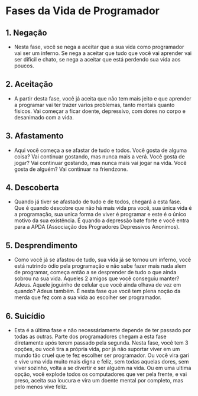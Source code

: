 # Fases da Vida de Programador

## 1. Negação ##
 - Nesta fase, você se nega a aceitar que a sua vida como programador vai ser um inferno. Se nega a aceitar que tudo que você vai aprender vai ser dificil e chato, se nega a aceitar que está perdendo sua vida aos poucos.
 
## 2. Aceitação ##
 - A partir desta fase, você já aceita que não tem mais jeito e que aprender a programar vai ter trazer varios problemas, tanto mentais quanto fisicos. Vai começar a ficar doente, depressivo, com dores no corpo e desanimado com a vida.

## 3. Afastamento ##
 - Aqui você começa a se afastar de tudo e todos. Você gosta de alguma coisa? Vai continuar gostando, mas nunca mais a verá. Você gosta de jogar? Vai continuar gostando, mas nunca mais vai jogar na vida. Você gosta de alguém? Vai continuar na friendzone.

## 4. Descoberta ##
 - Quando já tiver se afastado de tudo e de todos, chegará a esta fase. Que é quando descobre que não há mais vida pra você, sua única vida é a programação, sua unica forma de viver é programar e este é o único motivo da sua existência. É quando a depressão bate forte e você entra para a APDA (Associação dos Progradores Depressivos Anonimos).

## 5. Desprendimento ##
 - Como você já se afastou de tudo, sua vida já se tornou um inferno, você está nutrindo ódio pela programação e não sabe fazer mais nada alem de programar, começa então a se desprender de tudo o que ainda sobrou na sua vida. Aqueles 2 amigos que você conseguiu manter? Adeus. Aquele joguinho de celular que você ainda olhava de vez em quando? Adeus também. É nesta fase que você tem plena noção da merda que fez com a sua vida ao escolher ser programador.

## 6. Suicídio ##
 - Esta é a última fase e não necessáriamente depende de ter passado por todas as outras. Parte dos programadores chegam a esta fase diretamente após terem passado pela segunda. Nesta fase, você tem 3 opções, ou você tira a própria vida, por já não suportar viver em um mundo tão cruel que te fez escolher ser programador. Ou você vira gari e vive uma vida muito mais digna e feliz, sem todas aquelas dores, sem viver sozinho, volta a se divertir e ser alguém na vida. Ou em uma ultima opção, você explode todos os computadores que ver pela frente, e vai preso, aceita sua loucura e vira um doente mental por completo, mas pelo menos vive feliz.
